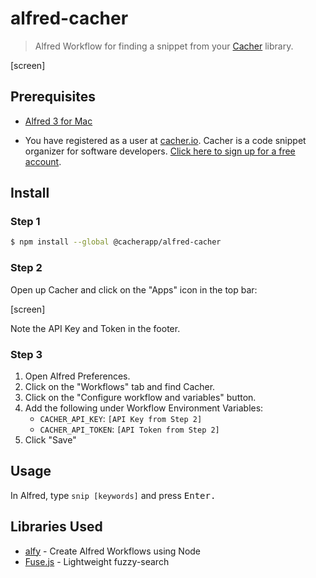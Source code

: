 # alfred-cacher
> Alfred Workflow for finding a snippet from your [Cacher](https://www.cacher.io) library. 

[screen]

## Prerequisites

- [Alfred 3 for Mac](https://www.alfredapp.com/)

- You have registered as a user at [cacher.io](https://www.cacher.io). Cacher is a code snippet organizer for 
software developers. [Click here to sign up for a free account](https://www.cacher.io).

## Install

### Step 1

```bash
$ npm install --global @cacherapp/alfred-cacher
```

### Step 2

Open up Cacher and click on the "Apps" icon in the top bar:

[screen]

Note the API Key and Token in the footer.  

### Step 3

1. Open Alfred Preferences. 
2. Click on the "Workflows" tab and find Cacher.
3. Click on the "Configure workflow and variables" button.
4. Add the following under Workflow Environment Variables:
    - `CACHER_API_KEY`: `[API Key from Step 2]`
    - `CACHER_API_TOKEN`: `[API Token from Step 2]`
5. Click "Save"

## Usage

In Alfred, type `snip [keywords]` and press <kbd>Enter</kdd>.

## Libraries Used

- [alfy](https://github.com/sindresorhus/alfy) - Create Alfred Workflows using Node
- [Fuse.js](https://github.com/krisk/Fuse) - Lightweight fuzzy-search

